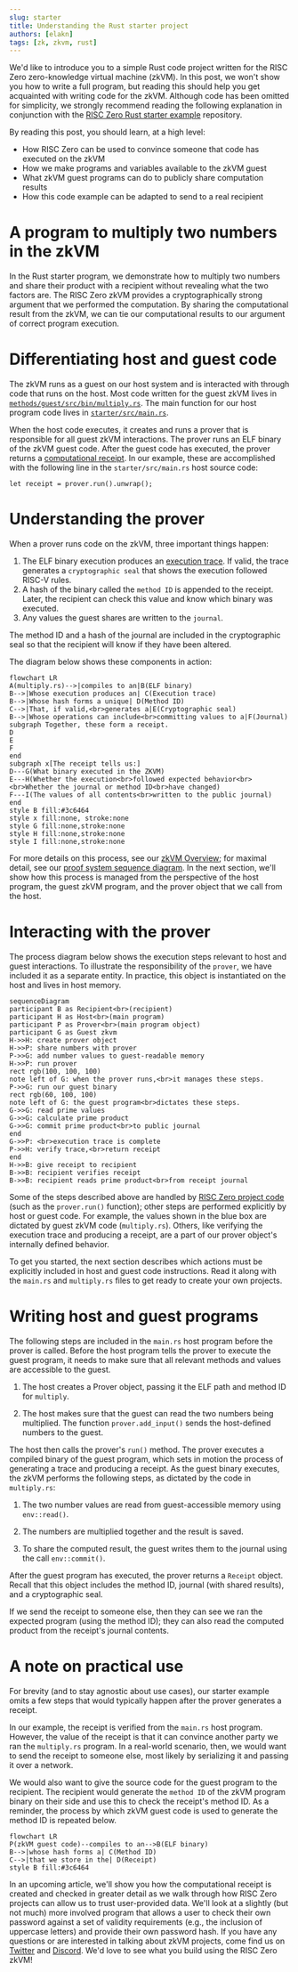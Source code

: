 ```yaml
---
slug: starter
title: Understanding the Rust starter project
authors: [elakn]
tags: [zk, zkvm, rust]
---
```


We'd like to introduce you to a simple Rust code project written for the RISC Zero zero-knowledge virtual machine (zkVM). In this post, we won't show you how to write a full program, but reading this should help you get acquainted with writing code for the zkVM. Although code has been omitted for simplicity, we strongly recommend reading the following explanation in conjunction with the [RISC Zero Rust starter example](https://github.com/risc0/risc0-rust-starter) repository.

By reading this post, you should learn, at a high level:
* How RISC Zero can be used to convince someone that code has executed on the zkVM
* How we make programs and variables available to the zkVM guest
* What zkVM guest programs can do to publicly share computation results
* How this code example can be adapted to send to a real recipient

# A program to multiply two numbers in the zkVM

In the Rust starter program, we demonstrate how to multiply two numbers and share their product with a recipient without revealing what the two factors are. The RISC Zero zkVM provides a cryptographically strong argument that we performed the computation. By sharing the computational result from the zkVM, we can tie our computational results to our argument of correct program execution.

# Differentiating host and guest code

The zkVM runs as a guest on our host system and is interacted with through code that runs on the host. Most code written for the guest zkVM lives in [`methods/guest/src/bin/multiply.rs`](https://github.com/risc0/risc0-rust-starter/blob/main/methods/guest/src/bin/multiply.rs). The main function for our host program code  lives in [`starter/src/main.rs`](https://github.com/risc0/risc0-rust-starter/blob/main/starter/src/main.rs).

When the host code executes, it creates and runs a prover that is responsible for all guest zkVM interactions. The prover runs an ELF binary of the zkVM guest code. After the guest code has executed, the prover returns a [computational receipt](https://www.risczero.com/docs/explainers/proof-system/what_is_a_receipt). In our example, these are accomplished with the following line in the `starter/src/main.rs` host source code:

```
let receipt = prover.run().unwrap();
```

# Understanding the prover

When a prover runs code on the zkVM, three important things happen:
1. The ELF binary execution produces an [execution trace](https://www.risczero.com/docs/explainers/proof-system/what_is_a_trace). If valid, the trace generates a `cryptographic seal` that shows the execution followed RISC-V rules.
2. A hash of the binary called the `method ID` is appended to the receipt. Later, the recipient can check this value and know which binary was executed.
3. Any values the guest shares are written to the `journal`.

The method ID and a hash of the journal are included in the cryptographic seal so that the recipient will know if they have been altered.

The diagram below shows these components in action:

```mermaid
flowchart LR
A(multiply.rs)-->|compiles to an|B(ELF binary)
B-->|Whose execution produces an| C(Execution trace)
B-->|Whose hash forms a unique| D(Method ID)
C-->|That, if valid,<br>generates a|E(Cryptographic seal)
B-->|Whose operations can include<br>committing values to a|F(Journal)
subgraph Together, these form a receipt.
D
E
F
end
subgraph x[The receipt tells us:]
D---G(What binary executed in the ZKVM)
E---H(Whether the execution<br>followed expected behavior<br><br>Whether the journal or method ID<br>have changed)
F---I(The values of all contents<br>written to the public journal)
end
style B fill:#3c6464
style x fill:none, stroke:none
style G fill:none,stroke:none
style H fill:none,stroke:none
style I fill:none,stroke:none
```
<!--Reviewer note: the 'About the zkVM' page is under review and the link below will be dead until it is approved-->

For more details on this process, see our [zkVM Overview](https://www.risczero.com/docs/explainers/zkvm/zkvm_overview); for maximal detail, see our [proof system sequence diagram](https://www.risczero.com/docs/explainers/proof-system/proof-system-sequence-diagram). In the next section, we'll show how this process is managed from the perspective of the host program, the guest zkVM program, and the prover object that we call from the host. 

# Interacting with the prover

The process diagram below shows the execution steps relevant to host and guest interactions. To illustrate the responsibility of the `prover`, we have included it as a separate entity. In practice, this object is instantiated on the host and lives in host memory.

```mermaid
sequenceDiagram
participant B as Recipient<br>(recipient)
participant H as Host<br>(main program)
participant P as Prover<br>(main program object)
participant G as Guest zkvm
H->>H: create prover object
H->>P: share numbers with prover
P->>G: add number values to guest-readable memory
H->>P: run prover
rect rgb(100, 100, 100)
note left of G: when the prover runs,<br>it manages these steps.
P->>G: run our guest binary
rect rgb(60, 100, 100)
note left of G: the guest program<br>dictates these steps.
G->>G: read prime values
G->>G: calculate prime product
G->>G: commit prime product<br>to public journal
end
G->>P: <br>execution trace is complete
P->>H: verify trace,<br>return receipt
end
H->>B: give receipt to recipient
B->>B: recipient verifies receipt
B->>B: recipient reads prime product<br>from receipt journal
```

Some of the steps described above are handled by [RISC Zero project code](https://github.com/risc0/risc0) (such as the `prover.run()` function); other steps are performed explicitly by host or guest code. For example, the values shown in the blue box are dictated by guest zkVM code (`multiply.rs`). Others, like verifying the execution trace and producing a receipt, are a part of our prover object's internally defined behavior.

To get you started, the next section describes which actions must be explicitly included in host and guest code instructions. Read it along with the `main.rs` and `multiply.rs` files to get ready to create your own projects.

# Writing host and guest programs

The following steps are included in the `main.rs` host program before the prover is called. Before the host program tells the prover to execute the guest program, it needs to make sure that all relevant methods and values are accessible to the guest.

1. The host creates a Prover object, passing it the ELF path and method ID for `multiply`.

2. The host makes sure that the guest can read the two numbers being multiplied. The function `prover.add_input()` sends the host-defined numbers to the guest.

The host then calls the prover's `run()` method. The prover executes a compiled binary of the guest program, which sets in motion the process of generating a trace and producing a receipt. As the guest binary executes, the zkVM performs the following steps, as dictated by the code in `multiply.rs`:

1. The two number values are read from guest-accessible memory using `env::read()`.

2. The numbers are multiplied together and the result is saved.

3. To share the computed result, the guest writes them to the journal using the call `env::commit()`.

After the guest program has executed, the prover returns a `Receipt` object. Recall that this object includes the method ID, journal (with shared results), and a cryptographic seal.

If we send the receipt to someone else, then they can see we ran the expected program (using the method ID); they can also read the computed product from the receipt's journal contents.

# A note on practical use

For brevity (and to stay agnostic about use cases), our starter example omits a few steps that would typically happen after the prover generates a receipt. 

In our example, the receipt is verified from the `main.rs` host program. However, the value of the receipt is that it can convince another party we ran the `multiply.rs` program. In a real-world scenario, then, we would want to send the receipt to someone else, most likely by serializing it and passing it over a network.

We would also want to give the source code for the guest program to the recipient. The recipient would generate the `method ID` of the zkVM program binary on their side and use this to check the receipt's method ID. As a reminder, the process by which zkVM guest code is used to generate the method ID is repeated below.

```mermaid
flowchart LR
P(zkVM guest code)--compiles to an-->B(ELF binary)
B-->|whose hash forms a| C(Method ID)
C-->|that we store in the| D(Receipt)
style B fill:#3c6464
```

<!--Reviewers take note: these articles are on separate branches so the article link below is dead. When these are situated on the website blog, they'll link to each other as introductory posts #1 and #2.-->
In an upcoming article, we'll show you how the computational receipt is created and checked in greater detail as we walk through how RISC Zero projects can allow us to trust user-provided data. We'll look at a slightly (but not much) more involved program that allows a user to check their own password against a set of validity requirements (e.g., the inclusion of uppercase letters) and provide their own password hash. If you have any questions or are interested in talking about zkVM projects, come find us on [Twitter](https://twitter.com/risczero) and [Discord](https://discord.com/invite/risczero). We'd love to see what you build using the RISC Zero zkVM!
